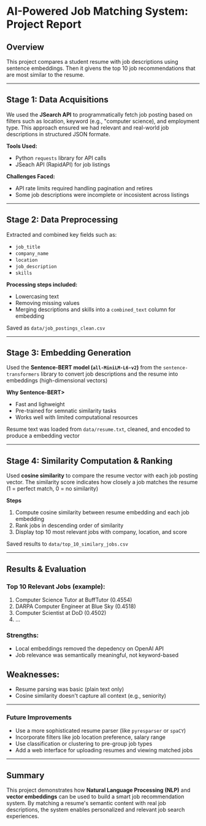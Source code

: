 # AI-Powered Job Matching System: Project Report

## Overview
This project compares a student resume with job descriptions using sentence embeddings. Then it givens the top 10 job recommendations that are most similar to the resume.

---

## Stage 1: Data Acquisitions
We used the **JSearch API** to programmatically fetch job posting based on filters such as location, keyword (e.g., "computer science), and employment type. This approach ensured we had relevant and real-world job descriptions in structured JSON formate.

**Tools Used:**
- Python `requests` library for API calls
- JSeach API (RapidAPI) for job listings

**Challenges Faced:**
- API rate limits required handling pagination and retires
- Some job descriptions were incomplete or incosistent across listings

---

## Stage 2: Data Preprocessing
Extracted and combined key fields such as:
- `job_title`
- `company_name`
- `location`
- `job_description`
- `skills`

**Processing steps included:**
- Lowercasing text
- Removing missing values
- Merging descriptions and skills into a `combined_text` column for embedding

Saved as `data/job_postings_clean.csv`

---

## Stage 3: Embedding Generation
Used the **Sentence-BERT model (`all-MiniLM-L6-v2`)** from the `sentence-transformers` library to convert job descriptions and the resume into embeddings (high-dimensional vectors)

**Why Sentence-BERT>**
- Fast and lighweight
- Pre-trained for semnatic similarity tasks
- Works well with limited computational resources

Resume text was loaded from `data/resume.txt`, cleaned, and encoded to produce a embedding vector

---

## Stage 4: Similarity Computation & Ranking
Used **cosine similarity** to compare the resume vector with each job posting vector. The similarity score indicates how closely a job matches the resume (1 = perfect match, 0 = no similarity)

**Steps**
1. Compute cosine similarity between resume embedding and each job embedding
2. Rank jobs in descending order of similarity
3. Display top 10 most relevant jobs with company, location, and score

Saved results to `data/top_10_similary_jobs.csv`

---

## Results & Evaluation

### Top 10 Relevant Jobs (example):
1. Computer Science Tutor at BuffTutor (0.4554)
2. DARPA Computer Engineer at Blue Sky (0.4518)
3. Computer Scientist at DoD (0.4502)
4. ...

### Strengths:
- Local embeddings removed the depedency on OpenAI API
- Job relevance was semantically meaningful, not keyword-based

## Weaknesses:
- Resume parsing was basic (plain text only)
- Cosine similarity doesn't capture all context (e.g., seniority)

---

### Future Improvements
- Use a more sophisticated resume parser (like `pyresparser` or `spaCY`)
- Incorporate filters like job location preference, salary range
- Use classification or clustering to pre-group job types
- Add a web interface for uploading resumes and viewing matched jobs

---

## Summary
This project demonstrates how **Natural Language Processing (NLP)** and **vector embeddings** can be used to build a smart job recommendation system. By matching a resume's semantic content with real job descriptions, the system enables personalized and relevant job search experiences.